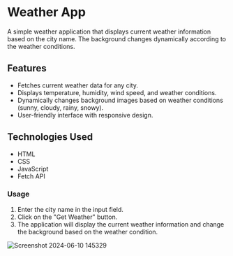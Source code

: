 # Weather App

A simple weather application that displays current weather information based on the city name. The background changes dynamically according to the weather conditions.

## Features

- Fetches current weather data for any city.
- Displays temperature, humidity, wind speed, and weather conditions.
- Dynamically changes background images based on weather conditions (sunny, cloudy, rainy, snowy).
- User-friendly interface with responsive design.

## Technologies Used

- HTML
- CSS
- JavaScript 
- Fetch API
  
### Usage

1. Enter the city name in the input field.
2. Click on the "Get Weather" button.
3. The application will display the current weather information and change the background based on the weather condition.

![Screenshot 2024-06-10 145329](https://github.com/AnjaliShandilya/Weather-App/assets/162983005/ad6a527d-4ea9-4961-a284-2a6db00bf615)
